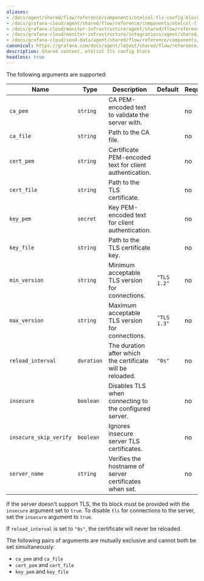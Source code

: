 ```yaml
---
aliases:
- /docs/agent/shared/flow/reference/components/otelcol-tls-config-block/
- /docs/grafana-cloud/agent/shared/flow/reference/components/otelcol-tls-config-block/
- /docs/grafana-cloud/monitor-infrastructure/agent/shared/flow/reference/components/otelcol-tls-config-block/
- /docs/grafana-cloud/monitor-infrastructure/integrations/agent/shared/flow/reference/components/otelcol-tls-config-block/
- /docs/grafana-cloud/send-data/agent/shared/flow/reference/components/otelcol-tls-config-block/
canonical: https://grafana.com/docs/agent/latest/shared/flow/reference/components/otelcol-tls-config-block/
description: Shared content, otelcol tls config block
headless: true
---
```


The following arguments are supported:

Name | Type | Description | Default | Required
---- | ---- | ----------- | ------- | --------
`ca_pem` | `string` | CA PEM-encoded text to validate the server with. | | no
`ca_file` | `string` | Path to the CA file. | | no
`cert_pem` | `string` | Certificate PEM-encoded text for client authentication. | | no
`cert_file` | `string` | Path to the TLS certificate. | | no
`key_pem` | `secret` | Key PEM-encoded text for client authentication. | | no
`key_file` | `string` | Path to the TLS certificate key. | | no
`min_version` | `string` | Minimum acceptable TLS version for connections. | `"TLS 1.2"` | no
`max_version` | `string` | Maximum acceptable TLS version for connections. | `"TLS 1.3"` | no
`reload_interval` | `duration` | The duration after which the certificate will be reloaded. | `"0s"` | no
`insecure` | `boolean` | Disables TLS when connecting to the configured server. | | no
`insecure_skip_verify` | `boolean` | Ignores insecure server TLS certificates. | | no
`server_name` | `string` | Verifies the hostname of server certificates when set. | | no

If the server doesn't support TLS, the tls block must be provided with the
`insecure` argument set to `true`. To disable `tls` for connections to the
server, set the `insecure` argument to `true`.

If `reload_interval` is set to `"0s"`, the certificate will never be reloaded.

The following pairs of arguments are mutually exclusive and cannot both be set
simultaneously:

* `ca_pem` and `ca_file`
* `cert_pem` and `cert_file`
* `key_pem` and `key_file`